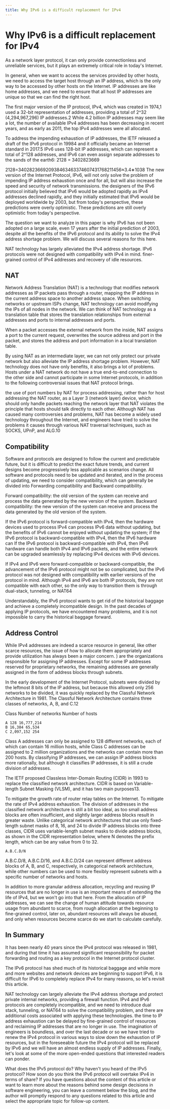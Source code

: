 ```yaml
---
title: Why IPv6 is a difficult replacement for IPv4
---
```


# Why IPv6 is a difficult replacement for IPv4

As a network layer protocol, it can only provide connectionless and unreliable services, but it plays an extremely critical role in today's Internet.

In general, when we want to access the services provided by other hosts, we need to access the target host through an IP address, which is the only way to be accessed by other hosts on the Internet. IP addresses are like home addresses, and we need to ensure that all host IP addresses are unique so that we can find the right host.

The first major version of the IP protocol, IPv4, which was created in 1974,1 used a 32-bit representation of addresses, providing a total of 2^32 (4,294,967,296) IP addresses.2 While 4.2 billion IP addresses may seem like a lot, the number of available IPv4 addresses has been decreasing in recent years, and as early as 2011, the top IPv4 addresses were all allocated.

To address the impending exhaustion of IP addresses, the IETF released a draft of the IPv6 protocol in 19984 and it officially became an Internet standard in 2017.5 IPv6 uses 128-bit IP addresses, which can represent a total of 2^128 addresses, and IPv6 can even assign separate addresses to the sands of the earth6: 2128 = 3402823669

2128=340282366920938463463374607431768211456≈3.4∗1038
The new version of the Internet Protocol, IPv6, will not only solve the problem of impending IP address exhaustion once and for all, but will also increase the speed and security of network transmissions. the designers of the IPv6 protocol initially believed that IPv6 would be adopted rapidly as IPv4 addresses declined rapidly, and they initially estimated that IPv6 would be deployed worldwide by 2003, but from today's perspective, these predictions were overly optimistic. These predictions are still overly optimistic from today's perspective.

The question we want to analyze in this paper is why IPv6 has not been adopted on a large scale, even 17 years after the initial prediction of 2003, despite all the benefits of the IPv6 protocol and its ability to solve the IPv4 address shortage problem. We will discuss several reasons for this here.

NAT technology has largely alleviated the IPv4 address shortage.
IPv6 protocols were not designed with compatibility with IPv4 in mind.
finer-grained control of IPv4 addresses and recovery of idle resources.
## NAT
Network Address Translation (NAT) is a technology that modifies network addresses as IP packets pass through a router, mapping the IP address in the current address space to another address space. When switching networks or upstream ISPs change, NAT technology can avoid modifying the IPs of all nodes in the network. We can think of NAT technology as a translation table that stores the translation relationships from external addresses and ports to internal addresses and ports.

When a packet accesses the external network from the inside, NAT assigns a port to the current request, overwrites the source address and port in the packet, and stores the address and port information in a local translation table.

By using NAT as an intermediate layer, we can not only protect our private network but also alleviate the IP address shortage problem. However, NAT technology does not have only benefits, it also brings a lot of problems. Hosts under a NAT network do not have a true end-to-end connection to the other side and cannot participate in some Internet protocols, in addition to the following controversial issues that NAT protocol brings.

the use of port numbers by NAT for process addressing, rather than for host addressing
the NAT router, as a Layer 3 (network layer) device, which should only handle packets reaching the network layer
that NAT violates the principle that hosts should talk directly to each other.
Although NAT has caused many controversies and problems, NAT has become a widely used technology throughout the Internet, and engineers have tried to solve the problems it causes through various NAT traversal techniques, such as SOCKS, UPnP, and ALG.10

## Compatibility
Software and protocols are designed to follow the current and predictable future, but it is difficult to predict the exact future trends, and current designs become progressively less applicable as scenarios change. All software and protocols need to be updated and iterated, and in the process of updating, we need to consider compatibility, which can generally be divided into Forwarding compatibility and Backward compatibility.

Forward compatibility: the old version of the system can receive and process the data generated by the new version of the system.
Backward compatibility: the new version of the system can receive and process the data generated by the old version of the system.

If the IPv6 protocol is forward-compatible with IPv4, then the hardware devices used to process IPv4 can process IPv6 data without updating, but the benefits of IPv6 cannot be enjoyed without updating the system; if the IPv6 protocol is backward-compatible with IPv4, then the IPv6 hardware can If the IPv6 protocol is backward-compatible with IPv4, then IPv6 hardware can handle both IPv4 and IPv6 packets, and the entire network can be upgraded seamlessly by replacing IPv4 devices with IPv6 devices.

If IPv4 and IPv6 were forward-compatible or backward-compatible, the advancement of the IPv6 protocol might not be so complicated, but the IPv6 protocol was not designed with compatibility with earlier versions of the protocol in mind. Although IPv4 and IPv6 are both IP protocols, they are not compatible with each other, so the only way to transition them is through dual-stack, tunneling, or NAT64

Understandably, the IPv6 protocol wants to get rid of the historical baggage and achieve a completely incompatible design. In the past decades of applying IP protocols, we have encountered many problems, and it is not impossible to carry the historical baggage forward.

## Address Control
While IPv4 addresses are indeed a scarce resource in general, like other scarce resources, the issue of how to allocate them appropriately and provide utilization has always been a major concern. ) are the organizations responsible for assigning IP addresses. Except for some IP addresses reserved for proprietary networks, the remaining addresses are generally assigned in the form of address blocks through subnets.

In the early development of the Internet Protocol, subnets were divided by the leftmost 8 bits of the IP address, but because this allowed only 256 networks to be divided, it was quickly replaced by the Classful Network Architecture in 1981. The Classful Network Architecture contains three classes of networks, A, B, and C.12

Class Number of networks Number of hosts
```
A 128 16,777,214
B 16,384 65,534
C 2,097,152 254
```
Class A addresses can only be assigned to 128 different networks, each of which can contain 16 million hosts, while Class C addresses can be assigned to 2 million organizations and the networks can contain more than 200 hosts. By classifying IP addresses, we can assign IP address blocks more rationally, but although it classifies IP addresses, it is still a crude division of addresses.

The IETF proposed Classless Inter-Domain Routing (CIDR) in 1993 to replace the classified network architecture. CIDR is based on Variable-length Subnet Masking (VLSM), and it has two main purposes13.

To mitigate the growth rate of router relay tables on the Internet.
To mitigate the rate of IPv4 address exhaustion.
The division of addresses in the classified network architecture is still a bit too ideal, as too small address blocks are often insufficient, and slightly larger address blocks result in greater waste. Unlike categorical network architectures that use only fixed-length subnet masks of 8, 16, and 24 to divide IP address blocks into three classes, CIDR uses variable-length subnet masks to divide address blocks, as shown in the CIDR representation below, where N denotes the prefix length, which can be any value from 0 to 32.
```
A.B.C.D/N
```
A.B.C.D/8, A.B.C.D/16, and A.B.C.D/24 can represent different address blocks of A, B, and C, respectively, in categorical network architecture, while other numbers can be used to more flexibly represent subnets with a specific number of networks and hosts.

In addition to more granular address allocation, recycling and reusing IP resources that are no longer in use is an important means of extending the life of IPv4, but we won't go into that here. From the allocation of IP addresses, we can see the change of human attitude towards resource usage from abundant to scarce, from rough allocation at the beginning to fine-grained control, later on, abundant resources will always be abused, and only when resources become scarce do we start to calculate carefully.

## In Summary
It has been nearly 40 years since the IPv4 protocol was released in 1981, and during that time it has assumed significant responsibility for packet forwarding and routing as a key protocol in the Internet protocol cluster.

The IPv6 protocol has shed much of its historical baggage and while more and more websites and network devices are beginning to support IPv6, it is difficult for IPv6 to completely replace IPv4 for many reasons, so let's revisit this article.

NAT technology can largely alleviate the IPv4 address shortage and protect private internal networks, providing a firewall function.
IPv4 and IPv6 protocols are completely incompatible, and we need to introduce dual stack, tunneling, or NAT64 to solve the compatibility problem, and there are additional costs associated with applying these technologies.
the time to IP address exhaustion can be delayed by fine-grained control of resources and reclaiming IP addresses that are no longer in use.
The imagination of engineers is boundless, and over the last decade or so we have tried to renew the IPv4 protocol in various ways to slow down the exhaustion of IP resources, but in the foreseeable future the IPv4 protocol will be replaced by IPv6 and we will have an almost endless supply of IP addresses. Finally, let's look at some of the more open-ended questions that interested readers can ponder.

What does the IPv5 protocol do? Why haven't you heard of the IPv5 protocol?
How soon do you think the IPv6 protocol will overtake IPv4 in terms of share?
If you have questions about the content of this article or want to learn more about the reasons behind some design decisions in software engineering, you can leave a comment below the blog, and the author will promptly respond to any questions related to this article and select the appropriate topic for follow-up content.